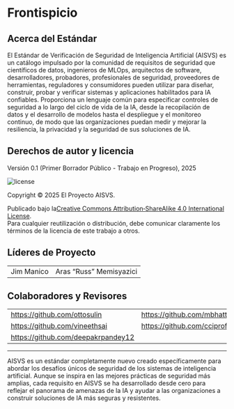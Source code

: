 # Frontispicio

## Acerca del Estándar

El Estándar de Verificación de Seguridad de Inteligencia Artificial (AISVS) es un catálogo impulsado por la comunidad de requisitos de seguridad que científicos de datos, ingenieros de MLOps, arquitectos de software, desarrolladores, probadores, profesionales de seguridad, proveedores de herramientas, reguladores y consumidores pueden utilizar para diseñar, construir, probar y verificar sistemas y aplicaciones habilitados para IA confiables. Proporciona un lenguaje común para especificar controles de seguridad a lo largo del ciclo de vida de la IA, desde la recopilación de datos y el desarrollo de modelos hasta el despliegue y el monitoreo continuo, de modo que las organizaciones puedan medir y mejorar la resiliencia, la privacidad y la seguridad de sus soluciones de IA.

## Derechos de autor y licencia

Versión 0.1 (Primer Borrador Público - Trabajo en Progreso), 2025  

![license](../images/license.png)

Copyright © 2025 El Proyecto AISVS.  

Publicado bajo la[Creative Commons Attribution‑ShareAlike 4.0 International License](https://creativecommons.org/licenses/by-sa/4.0/).  
Para cualquier reutilización o distribución, debe comunicar claramente los términos de la licencia de este trabajo a otros.

## Líderes de Proyecto

|            |                         |
| ---------- | ----------------------- |
| Jim Manico | Aras “Russ” Memisyazici |

## Colaboradores y Revisores

|                                    |                             |
| ---------------------------------- | --------------------------- |
| https://github.com/ottosulin       | https://github.com/mbhatt1  |
| https://github.com/vineethsai      | https://github.com/cciprofm |
| https://github.com/deepakrpandey12 |                             |

---

AISVS es un estándar completamente nuevo creado específicamente para abordar los desafíos únicos de seguridad de los sistemas de inteligencia artificial. Aunque se inspira en las mejores prácticas de seguridad más amplias, cada requisito en AISVS se ha desarrollado desde cero para reflejar el panorama de amenazas de la IA y ayudar a las organizaciones a construir soluciones de IA más seguras y resistentes.

